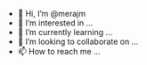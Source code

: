 - 👋 Hi, I’m @merajm
- 👀 I’m interested in ...
- 🌱 I’m currently learning ...
- 💞️ I’m looking to collaborate on ...
- 📫 How to reach me ...

<!---
merajm/merajm is a ✨ special ✨ repository because its `README.md` (this file) appears on your GitHub profile.
You can click the Preview link to take a look at your changes.
--->
